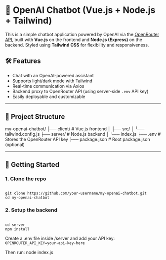 # 💬 OpenAI Chatbot (Vue.js + Node.js + Tailwind)

This is a simple chatbot application powered by OpenAI via the [OpenRouter API](https://openrouter.ai/), built with **Vue.js** on the frontend and **Node.js (Express)** on the backend. Styled using **Tailwind CSS** for flexibility and responsiveness.

## 🛠️ Features

- Chat with an OpenAI-powered assistant
- Supports light/dark mode with Tailwind
- Real-time communication via Axios
- Backend proxy to OpenRouter API (using server-side `.env` API key)
- Easily deployable and customizable

---

## 📁 Project Structure
my-openai-chatbot/
├── client/ # Vue.js frontend
│ ├── src/
│ └── tailwind.config.js
├── server/ # Node.js backend
│ └── index.js
├── .env # Stores the OpenRouter API key
├── package.json # Root package.json (optional)

---

## 🚀 Getting Started

### 1. Clone the repo

<code>
git clone https://github.com/your-username/my-openai-chatbot.git
cd my-openai-chatbot
</code>

### 2. Setup the backend
<code>
cd server
npm install
</code>

Create a .env file inside /server and add your API key:
<code>
OPENROUTER_API_KEY=your-api-key-here
</code>

Then run:
<bash>
node index.js
</bash>